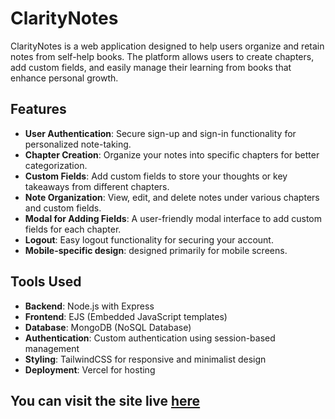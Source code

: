 # ClarityNotes

ClarityNotes is a web application designed to help users organize and retain notes from self-help books. The platform allows users to create chapters, add custom fields, and easily manage their learning from books that enhance personal growth.

## Features

- **User Authentication**: Secure sign-up and sign-in functionality for personalized note-taking.
- **Chapter Creation**: Organize your notes into specific chapters for better categorization.
- **Custom Fields**: Add custom fields to store your thoughts or key takeaways from different chapters.
- **Note Organization**: View, edit, and delete notes under various chapters and custom fields.
- **Modal for Adding Fields**: A user-friendly modal interface to add custom fields for each chapter.
- **Logout**: Easy logout functionality for securing your account.
- **Mobile-specific design**: designed primarily for mobile screens.

## Tools Used

- **Backend**: Node.js with Express
- **Frontend**: EJS (Embedded JavaScript templates)
- **Database**: MongoDB (NoSQL Database)
- **Authentication**: Custom authentication using session-based management
- **Styling**: TailwindCSS for responsive and minimalist design
- **Deployment**: Vercel for hosting

## You can visit the site live [here](https://claritynotes-di1r.onrender.com/)
